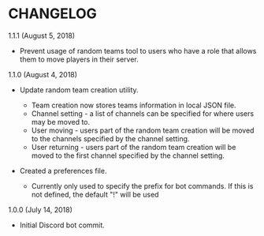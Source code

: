# CHANGELOG

1.1.1 (August 5, 2018)
- Prevent usage of random teams tool to users who have a role that allows
  them to move players in their server.

1.1.0 (August 4, 2018)
- Update random team creation utility.
    - Team creation now stores teams information in local JSON file.
    - Channel setting - a list of channels can be specified for where users
      may be moved to.
    - User moving - users part of the random team creation will be moved to
      the channels specified by the channel setting.
    - User returning - users part of the random team creation will be moved
      to the first channel specified by the channel setting.

- Created a preferences file.
    - Currently only used to specify the prefix for bot commands. If this is
      not defined, the default "!" will be used

1.0.0 (July 14, 2018)
- Initial Discord bot commit.
